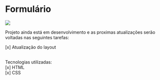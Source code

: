 
# Formulário
  <img src="../form/image.jpg">  <br>

  




Projeto ainda está em desenvolvimento e as proximas atualizações serão voltadas nas seguintes tarefas:

[x] Atualização do layout<br>
<br>
 
Tecnologias utilizadas:<br>
[x] HTML<br>
[x] CSS


